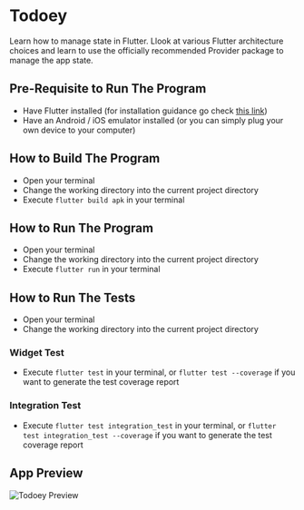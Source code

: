 # Todoey

Learn how to manage state in Flutter. Llook at various Flutter architecture choices and learn to use the officially recommended Provider package to manage the app state.

## Pre-Requisite to Run The Program

- Have Flutter installed (for installation guidance go check [this link](https://flutter.dev/docs/get-started/install))
- Have an Android / iOS emulator installed (or you can simply plug your own device to your computer)

## How to Build The Program

- Open your terminal
- Change the working directory into the current project directory
- Execute `flutter build apk` in your terminal

## How to Run The Program

- Open your terminal
- Change the working directory into the current project directory
- Execute `flutter run` in your terminal

## How to Run The Tests

- Open your terminal
- Change the working directory into the current project directory

### Widget Test

- Execute `flutter test` in your terminal, or `flutter test --coverage` if you want to generate the test coverage report

### Integration Test

- Execute `flutter test integration_test` in your terminal, or `flutter test integration_test --coverage` if you want to generate the test coverage report

## App Preview

![Todoey Preview](https://user-images.githubusercontent.com/46013258/138559949-9fee807e-a3a7-40de-afc7-08dd671c0125.jpg)
